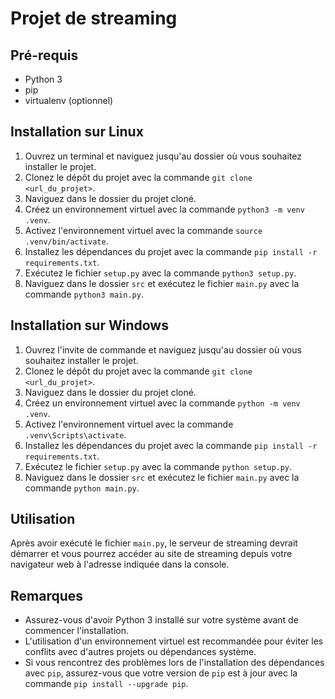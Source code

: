 # Projet de streaming

## Pré-requis

- Python 3
- pip
- virtualenv (optionnel)

## Installation sur Linux

1. Ouvrez un terminal et naviguez jusqu'au dossier où vous souhaitez installer le projet.
2. Clonez le dépôt du projet avec la commande `git clone <url_du_projet>`.
3. Naviguez dans le dossier du projet cloné.
4. Créez un environnement virtuel avec la commande `python3 -m venv .venv`.
5. Activez l'environnement virtuel avec la commande `source .venv/bin/activate`.
6. Installez les dépendances du projet avec la commande `pip install -r requirements.txt`.
7. Exécutez le fichier `setup.py` avec la commande `python3 setup.py`.
8. Naviguez dans le dossier `src` et exécutez le fichier `main.py` avec la commande `python3 main.py`.

## Installation sur Windows

1. Ouvrez l'invite de commande et naviguez jusqu'au dossier où vous souhaitez installer le projet.
2. Clonez le dépôt du projet avec la commande `git clone <url_du_projet>`.
3. Naviguez dans le dossier du projet cloné.
4. Créez un environnement virtuel avec la commande `python -m venv .venv`.
5. Activez l'environnement virtuel avec la commande `.venv\Scripts\activate`.
6. Installez les dépendances du projet avec la commande `pip install -r requirements.txt`.
7. Exécutez le fichier `setup.py` avec la commande `python setup.py`.
8. Naviguez dans le dossier `src` et exécutez le fichier `main.py` avec la commande `python main.py`.

## Utilisation

Après avoir exécuté le fichier `main.py`, le serveur de streaming devrait démarrer et vous pourrez accéder au site de streaming depuis votre navigateur web à l'adresse indiquée dans la console.

## Remarques

- Assurez-vous d'avoir Python 3 installé sur votre système avant de commencer l'installation.
- L'utilisation d'un environnement virtuel est recommandée pour éviter les conflits avec d'autres projets ou dépendances système.
- Si vous rencontrez des problèmes lors de l'installation des dépendances avec `pip`, assurez-vous que votre version de `pip` est à jour avec la commande `pip install --upgrade pip`.